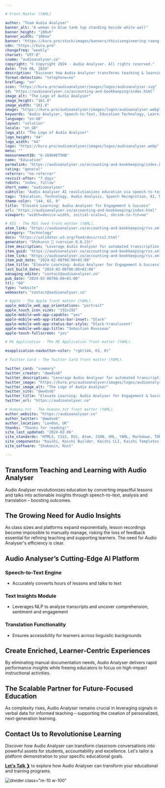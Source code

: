 ```yaml
---

# Front Matter (YAML)

author: "Team Audio Analyser"
banner_alt: "A woman in blue tank top standing beside white wall"
banner_height: "100vh"
banner_width: "100vw"
banner: "https://kura.pro/stock/images/banners/thisisengineering-raeng-TXxiFuQLBKQ.webp"
cdn: "https://kura.pro"
changefreq: "weekly"
charset: "UTF-8"
cname: "audioanalyser.co"
copyright: "© Copyright 2024 - Audio Analyser. All rights reserved."
date: "Feb 06, 2024"
description: "Discover how Audio Analyser transforms teaching & learning through speech-to-text, analysis, & translation, boosting engagement & outcomes."
format-detection: "telephone=no"
hreflang: "en"
icon: "https://kura.pro/audioanalyser/images/logos/audioanalyser.svg"
id: "https://audioanalyser.co/accounting-and-bookkeeping/index.html"
image_alt: "The Logo of Audio Analyser"
image_height: "161.8"
image_width: "161.8"
image: "https://kura.pro/audioanalyser/images/logos/audioanalyser.webp"
keywords: "Audio Analyser, Speech-to-Text, Education Technology, Learning Analytics, NLP in Education, AI for Education, Educational Engagement, Student Retention, Personalized Learning, Classroom Technology"
language: "en-GB"
layout: "solution"
locale: "en_GB"
logo_alt: "The Logo of Audio Analyser"
logo_height: "44"
logo_width: "44"
logo: "https://kura.pro/audioanalyser/images/logos/audioanalyser.webp"
menu: ""
measurementID: "G-169G4ET5HQ"
name: "Education"
permalink: "https://audioanalyser.co/accounting-and-bookkeeping/index.html"
rating: "general"
referrer: "no-referrer"
revisit-after: "7 days"
robots: "index, follow"
short_name: "audioanalyser"
subtitle: "Audio Analyser AI revolutionizes education via speech-to-text, analysis & translation to boost engagement and outcomes."
tags: "Education, Technology, Audio Analysis, Speech Recognition, AI, Machine Learning, Personalization, Engagement, Retention, Innovation"
theme-color: "144, 65, 0"
title: "Elevate Learning: Audio Analyser for Engagement & Success"
url: "https://audioanalyser.co/accounting-and-bookkeeping/index.html"
viewport: "width=device-width, initial-scale=1, shrink-to-fit=no"

# RSS - The RSS feed front matter (YAML).
atom_link: "https://audioanalyser.co/accounting-and-bookkeeping/rss.xml"
category: "Technology"
docs: "https://validator.w3.org/feed/docs/rss2.html"
generator: "Shokunin 🦀 (version 0.0.23)"
item_description: "Leverage Audio Analyser for automated transcription & analysis in accounting. Maximize efficiency and financial visibility as you scale"
item_guid: "https://audioanalyser.co/accounting-and-bookkeeping/rss.xml"
item_link: "https://audioanalyser.co/accounting-and-bookkeeping/rss.xml"
item_pub_date: "2024-02-06T06:06+01:00"
item_title: "Elevate Learning: Audio Analyser for Engagement & Success"
last_build_date: "2024-02-06T06:06+01:00"
managing_editor: "contact@audioanalyser.co"
pub_date: "2024-02-06T06:06+01:00"
ttl: "60"
type: "website"
webmaster: "contact@audioanalyser.co"

# Apple - The Apple front matter (YAML).
apple_mobile_web_app_orientations: "portrait"
apple_touch_icon_sizes: "192x192"
apple-mobile-web-app-capable: "yes"
apple-mobile-web-app-status-bar-inset: "black"
apple-mobile-web-app-status-bar-style: "black-translucent"
apple-mobile-web-app-title: "Sebastien Rousseau"
apple-touch-fullscreen: "yes"

# MS Application - The MS Application front matter (YAML).

msapplication-navbutton-color: "rgb(144, 65, 0)"

# Twitter Card - The Twitter Card front matter (YAML).

twitter_card: "summary"
twitter_creator: "@wwdseb"
twitter_description: "Leverage Audio Analyser for automated transcription & analysis in accounting. Maximize efficiency and financial visibility as you scale"
twitter_image: "https://kura.pro/audioanalyser/images/logos/audioanalyser.webp"
twitter_image_alt: "The Logo of Audio Analyser"
twitter_site: "@wwdseb"
twitter_title: "Elevate Learning: Audio Analyser for Engagement & Success"
twitter_url: "https://audioanalyser.co"

# Humans.txt - The Humans.txt front matter (YAML).
author_website: "https://audioanalyser.co"
author_twitter: "@wwdseb"
author_location: "London, UK"
thanks: "Thanks for reading!"
site_last_updated: "2024-02-06"
site_standards: "HTML5, CSS3, RSS, Atom, JSON, XML, YAML, Markdown, TOML"
site_components: "Kaishi, Kaishi Builder, Kaishi CLI, Kaishi Templates, Kaishi Themes"
site_software: "Shokunin, Rust"

---
```


## Transform Teaching and Learning with Audio Analyser

Audio Analyser revolutionizes education by converting impactful lessons and talks into actionable insights through speech-to-text, analysis and translation – boosting outcomes.

## The Growing Need for Audio Insights

As class sizes and platforms expand exponentially, lesson recordings become impossible to manually manage, risking the loss of feedback essential for refining teaching and supporting learners. The need for Audio Analyser's efficiency is clear.

## Audio Analyser’s Cutting-Edge AI Platform

### Speech-to-Text Engine

- Accurately converts hours of lessons and talks to text

### Text Insights Module

- Leverages NLP to analyze transcripts and uncover comprehension, sentiment and engagement

### Translation Functionality

- Ensures accessibility for learners across linguistic backgrounds

## Create Enriched, Learner-Centric Experiences

By eliminating manual documentation needs, Audio Analyser delivers rapid performance insights while freeing educators to focus on high-impact instructional activities.

## The Scalable Partner for Future-Focused Education

As complexity rises, Audio Analyser remains crucial in leveraging signals in verbal data for informed teaching – supporting the creation of personalized, next-generation learning.

## Contact Us to Revolutionise Learning

Discover how Audio Analyser can transform classroom conversations into powerful assets for students, accountability and excellence. Let's tailor a platform demonstration to your specific educational goals.

[**Let's Talk ❯**](/contact/index.html) to explore how Audio Analyser can transform your educational and training programs.

![divider][divider].class=\"m-10 w-100\"

[divider]: https://kura.pro/common/images/elements/divider.svg "Divider"

